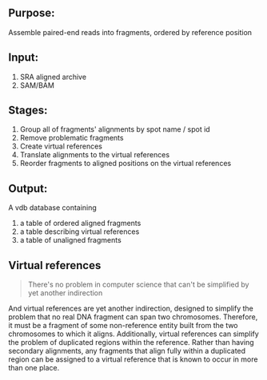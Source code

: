## Purpose:
Assemble paired-end reads into fragments, ordered by reference position

## Input:
1. SRA aligned archive
1. SAM/BAM

## Stages:
1. Group all of fragments' alignments by spot name / spot id
1. Remove problematic fragments
1. Create virtual references
1. Translate alignments to the virtual references
1. Reorder fragments to aligned positions on the virtual references

## Output:
A vdb database containing

1. a table of ordered aligned fragments
1. a table describing virtual references
1. a table of unaligned fragments

## Virtual references
> There's no problem in computer science that can't be simplified by yet another indirection

And virtual references are yet another indirection, designed to simplify the problem that
no real DNA fragment can span two chromosomes. Therefore, it must be a fragment of some
non-reference entity built from the two chromosomes to which it aligns. Additionally,
virtual references can simplify the problem of duplicated regions within the reference.
Rather than having secondary alignments, any fragments that align fully within a
duplicated region can be assigned to a virtual reference that is known to occur in more
than one place.
